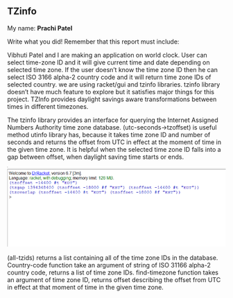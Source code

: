 
## TZinfo
My name: **Prachi Patel**

Write what you did!
Remember that this report must include:

Vibhuti Patel and I are making an application on world clock. User can select time-zone ID and it will give current time and date depending on selected time zone. If the user doesn’t know the time zone ID then he can select ISO 3166 alpha-2 country code and it will return time zone IDs of selected country. we are using racket/gui and tzinfo libraries. tzinfo library doesn’t have much feature to explore but it satisfies major things for this project. TZInfo provides daylight savings aware transformations between times in different timezones.

The tzinfo library provides an interface for querying the Internet Assigned Numbers Authority time zone database. (utc-seconds->tzoffset) is useful method utinfo library has, because it takes time zone ID and number of seconds and returns the offset from UTC in effect at the moment of time in the given time zone. It is helpful when the selected time zone ID falls into a gap between offset, when daylight saving time starts or ends. 




![test image](/ps3-output.png?raw=true "output")

(all-tzids) returns a list containing all of the time zone IDs in the database. Country-code function take an argument of string of ISO 31166 alpha-2 country code, returns a list of time zone IDs. find-timezone function takes an argument of time zone ID, returns offset describing the offset from UTC in effect at that moment of time in the given time zone.
